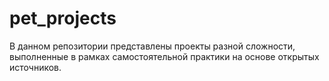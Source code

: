 # pet_projects
В данном репозитории представлены проекты разной сложности, выполненные в рамках самостоятельной практики на основе открытых источников.
